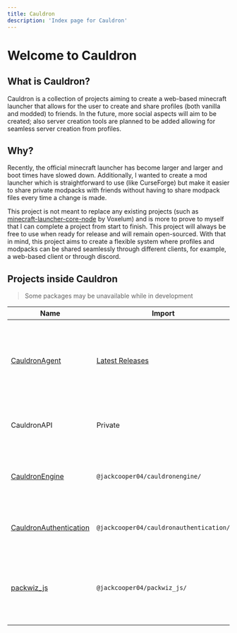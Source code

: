 ```yaml
---
title: Cauldron
description: 'Index page for Cauldron'
---
```


# Welcome to Cauldron

## What is Cauldron?

Cauldron is a collection of projects
aiming to create a web-based minecraft launcher that allows for the user to create and share profiles
(both vanilla and modded) to friends.
In the future, more social aspects will aim to be created;
also server creation tools are planned to be added allowing for seamless server creation from profiles.

## Why?

Recently, the official minecraft launcher has become larger and larger and boot times have slowed down.
Additionally,
I wanted to create a mod launcher which is straightforward to use (like CurseForge)
but make it easier to share private modpacks with friends
without having to share modpack files every time a change is made.

This project is not meant to replace any existing projects
(such as [minecraft-launcher-core-node](https://github.com/Voxelum/minecraft-launcher-core-node) by Voxelum)
and is more to prove to myself that I can complete a project from start to finish.
This project will always be free to use when ready for release and will remain open-sourced.
With that in mind, this project aims
to create a flexible system where profiles and modpacks can be shared seamlessly through different clients,
for example, a web-based client or through discord.

## Projects inside Cauldron

> Some packages may be unavailable while in development

| Name                                                   | Import                                                                    | Description                                                                                     |
|--------------------------------------------------------|---------------------------------------------------------------------------|-------------------------------------------------------------------------------------------------|
| [CauldronAgent](/agent/introduction)                   | [Latest Releases](https://github.com/jackcooper04/CauldronAgent/releases) | Client that manages profiles and provides an local REST interface for other applications to use |
| CauldronAPI                                            | Private                                                                   | REST API Responsible for saving profiles and modpacks.                                          |
| [CauldronEngine](/engine/introduction)                 | ```@jackcooper04/cauldronengine/```                                       | Responsible for Downloading and Running Minecraft Instances                                     |
| [CauldronAuthentication](/authentication/introduction) | ```@jackcooper04/cauldronauthentication/```                               | Responsible for Authenticating Minecraft Users                                                  |
| [packwiz_js](/packwizjs/introduction)                  | ```@jackcooper04/packwiz_js/```                                           | NodeJS package that assists in creating / converting packwiz modpacks to JSON                   |

